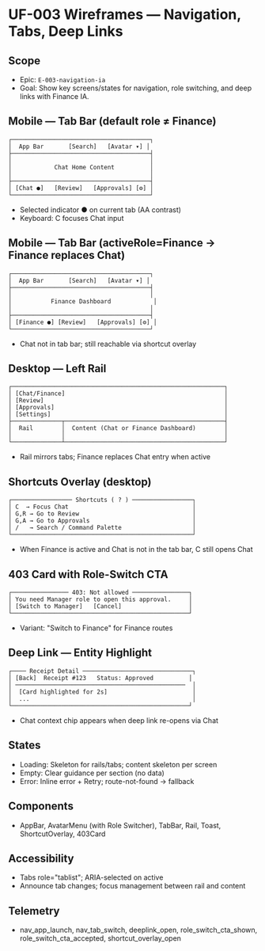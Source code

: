 # UF-003 Wireframes — Navigation, Tabs, Deep Links

## Scope
- Epic: `E-003-navigation-ia`
- Goal: Show key screens/states for navigation, role switching, and deep links with Finance IA.

## Mobile — Tab Bar (default role ≠ Finance)
```
┌───────────────────────────────────────┐
│  App Bar       [Search]   [Avatar ▾] │
├───────────────────────────────────────┤
│                                       │
│            Chat Home Content          │
│                                       │
├───────────────────────────────────────┤
│ [Chat ●]   [Review]   [Approvals] [⚙] │
└───────────────────────────────────────┘
```
- Selected indicator ● on current tab (AA contrast)
- Keyboard: C focuses Chat input

## Mobile — Tab Bar (activeRole=Finance → Finance replaces Chat)
```
┌───────────────────────────────────────┐
│  App Bar       [Search]   [Avatar ▾] │
├───────────────────────────────────────┤
│                                       │
│           Finance Dashboard            │
│                                       │
├───────────────────────────────────────┤
│ [Finance ●] [Review]   [Approvals] [⚙] │
└───────────────────────────────────────┘
```
- Chat not in tab bar; still reachable via shortcut overlay

## Desktop — Left Rail
```
┌────────────────────────────────────────────────────────────┐
│ [Chat/Finance]                                             │
│ [Review]                                                   │
│ [Approvals]                                                │
│ [Settings]                                                 │
├──────────────┬─────────────────────────────────────────────┤
│  Rail        │  Content (Chat or Finance Dashboard)        │
│              │                                             │
└──────────────┴─────────────────────────────────────────────┘
```
- Rail mirrors tabs; Finance replaces Chat entry when active

## Shortcuts Overlay (desktop)
```
┌───────────────── Shortcuts ( ? ) ─────────────────┐
│ C  → Focus Chat                                   │
│ G,R → Go to Review                                │
│ G,A → Go to Approvals                             │
│ /   → Search / Command Palette                    │
└───────────────────────────────────────────────────┘
```
- When Finance is active and Chat is not in the tab bar, C still opens Chat

## 403 Card with Role-Switch CTA
```
┌──────────────── 403: Not allowed ────────────────┐
│ You need Manager role to open this approval.     │
│ [Switch to Manager]   [Cancel]                   │
└──────────────────────────────────────────────────┘
```
- Variant: "Switch to Finance" for Finance routes

## Deep Link — Entity Highlight
```
┌──── Receipt Detail ───────────────────────────────┐
│ [Back]  Receipt #123   Status: Approved          │
│ ────────────────────────────────────────────────  │
│  [Card highlighted for 2s]                        │
│  ...                                              │
└──────────────────────────────────────────────────┘
```
- Chat context chip appears when deep link re-opens via Chat

## States
- Loading: Skeleton for rails/tabs; content skeleton per screen
- Empty: Clear guidance per section (no data)
- Error: Inline error + Retry; route-not-found → fallback

## Components
- AppBar, AvatarMenu (with Role Switcher), TabBar, Rail, Toast, ShortcutOverlay, 403Card

## Accessibility
- Tabs role="tablist"; ARIA-selected on active
- Announce tab changes; focus management between rail and content

## Telemetry
- nav_app_launch, nav_tab_switch, deeplink_open, role_switch_cta_shown, role_switch_cta_accepted, shortcut_overlay_open
